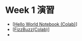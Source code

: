  # Week 1 演習

  - [[Hello World Notebook (Colab)](https://colab.research.google.com/drive/1oeIYuRpxTLe5932RXhLUYMUjMbty6KWM?usp=sharing)]
  - [[FizzBuzz(Colab)](https://colab.research.google.com/drive/1Der6KUU-XAl-xBL60O1nBMdUOUU7c5rt?usp=sharing)]
  - 
